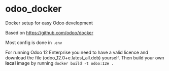 # odoo_docker
Docker setup for easy Odoo development

Based on https://github.com/odoo/docker

Most config is done in `.env`

For running Odoo 12 Enterprise you need to have a valid licence and download the file (odoo_12.0+e.latest_all.deb) yourself. Then build your own **local** image by running `docker build -t odoo:12e .`
